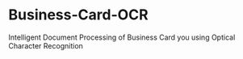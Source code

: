 # Business-Card-OCR
Intelligent Document Processing of Business Card you using Optical Character Recognition
